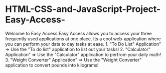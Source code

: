 # HTML-CSS-and-JavaScript-Project-Easy-Access-
Welcome to Easy Access.Easy Access allows you to access your three frequently used applications at one place.  Its a cool web-application where you can perform your data to day tasks at ease.  1. "To Do List" Application" => Use the "To do list" application to list out your tasks!  2. "Calculator" Application" => Use the "Calculator" application to perfrom your daily math!   3. "Weight Converter" Application" => Use the "Weight Converter" application to convert pounds into kilograms!

